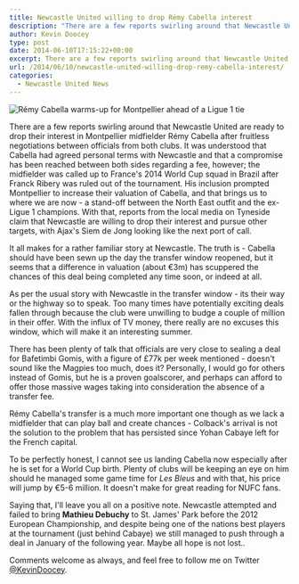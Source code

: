 ```yaml
---
title: Newcastle United willing to drop Rémy Cabella interest
description: "There are a few reports swirling around that Newcastle United are ready to drop their interest in Montpellier midfielder Rémy Cabella after fruitless.."
author: Kevin Doocey
type: post
date: 2014-06-10T17:15:22+00:00
excerpt: There are a few reports swirling around that Newcastle United are ready to drop their interest in Montpellier midfielder Rémy Cabella after fruitless negotiations between officials from both clubs...
url: /2014/06/10/newcastle-united-willing-drop-remy-cabella-interest/
categories:
  - Newcastle United News
---
```


![Rémy Cabella warms-up for Montpellier ahead of a Ligue 1 tie](https://www.tynetime.com/wp-content/uploads/2014/06/Remy-Cabella-Montpellier-Ligue-1.jpg "Cabella - Montpellier looking to hold out for a larger fee after WC inclusion")

There are a few reports swirling around that Newcastle United are ready to drop their interest in Montpellier midfielder Rémy Cabella after fruitless negotiations between officials from both clubs. It was understood that Cabella had agreed personal terms with Newcastle and that a compromise has been reached between both sides regarding a fee, however; the midfielder was called up to France's 2014 World Cup squad in Brazil after Franck Ribery was ruled out of the tournament. His inclusion prompted Montpellier to increase their valuation of Cabella, and that brings us to where we are now - a stand-off between the North East outfit and the ex-Ligue 1 champions. With that, reports from the local media on Tyneside claim that Newcastle are willing to drop their interest and pursue other targets, with Ajax's Siem de Jong looking like the next port of call.

It all makes for a rather familiar story at Newcastle. The truth is - Cabella should have been sewn up the day the transfer window reopened, but it seems that a difference in valuation (about €3m) has scuppered the chances of this deal being completed any time soon, or indeed at all.

As per the usual story with Newcastle in the transfer window - its their way or the highway so to speak. Too many times have potentially exciting deals fallen through because the club were unwilling to budge a couple of million in their offer. With the influx of TV money, there really are no excuses this window, which will make it an interesting summer.

There has been plenty of talk that officials are very close to sealing a deal for Bafetimbi Gomis, with a figure of £77k per week mentioned - doesn't sound like the Magpies too much, does it? Personally, I would go for others instead of Gomis, but he is a proven goalscorer, and perhaps can afford to offer those massive wages taking into consideration the absence of a transfer fee.

Rémy Cabella's transfer is a much more important one though as we lack a midfielder that can play ball and create chances - Colback's arrival is not the solution to the problem that has persisted since Yohan Cabaye left for the French capital.

To be perfectly honest, I cannot see us landing Cabella now especially after he is set for a World Cup birth. Plenty of clubs will be keeping an eye on him should he managed some game time for *Les Bleus* and with that, his price will jump by €5-6 million. It doesn't make for great reading for NUFC fans.

Saying that, I'll leave you all on a positive note. Newcastle attempted and failed to bring **Mathieu Debuchy** to St. James' Park before the 2012 European Championship, and despite being one of the nations best players at the tournament (just behind Cabaye) we still managed to push through a deal in January of the following year. Maybe all hope is not lost..

Comments welcome as always, and feel free to follow me on Twitter [@KevinDoocey](https://twitter.com/kevindoocey "kevin doocey twitter").
